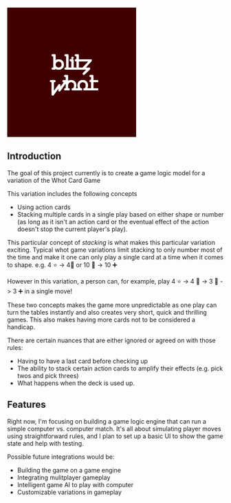 ![Alt text](./logo.png "Blitz Whot")
## Introduction
The goal of this project currently is to create a game logic model for a variation of the Whot Card Game

This variation includes the following concepts
* Using action cards
* Stacking multiple cards in a single play based on either shape or number (as long as it isn't an action card or the eventual effect of the action doesn't stop the current player's play). 


This particular concept of _stacking_ is what makes this particular variation exciting. Typical whot game variations limit stacking to only number most of the time and make it one can only play a single card at a time when it comes to shape.
e.g. 4 :star: -> 4:red_circle: or 10 :black_square_button: -> 10 :heavy_plus_sign: 

However in this variation, a person can, for example, play 
4 :star: -> 4 :red_circle: -> 3 :red_circle: -> 3 :heavy_plus_sign:
in a single move!

These two concepts makes the game more unpredictable as one play can turn the tables instantly and also creates very short, quick and thrilling games. This also makes having more cards not to be considered a handicap.

There are certain nuances that are either ignored or agreed on with those rules:
* Having to have a last card before checking up
* The ability to stack certain action cards to amplify their effects (e.g. pick twos and pick threes)
* What happens when the deck is used up.

## Features
Right now, I'm focusing on building a game logic engine that can run a simple computer vs. computer match. It's all about simulating player moves using straightforward rules, and I plan to set up a basic UI to show the game state and help with testing.


Possible future integrations would be:
* Building the game on a game engine
* Integrating mulitplayer gameplay
* Intelligent game AI to play with computer
* Customizable variations in gameplay
